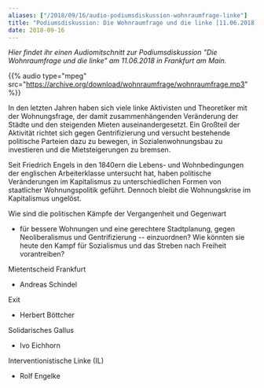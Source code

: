 ```yaml
---
aliases: ["/2018/09/16/audio-podiumsdiskussion-wohnraumfrage-linke"]
title: "Podiumsdiskussion: Die Wohnraumfrage und die linke [11.06.2018]"
date: 2018-09-16
---
```


*Hier findet ihr einen Audiomitschnitt zur Podiumsdiskussion "Die Wohnraumfrage und die linke" am 11.06.2018 in Frankfurt am Main.*

{{% audio type="mpeg" src="https://archive.org/download/wohnraumfrage/wohnraumfrage.mp3" %}}

In den letzten Jahren haben sich viele linke Aktivisten und Theoretiker mit der Wohnungsfrage, der damit zusammenhängenden Veränderung der Städte und den steigenden Mieten auseinandergesetzt. Ein Großteil der Aktivität richtet sich gegen Gentrifizierung und versucht bestehende politische Parteien dazu zu bewegen, in Sozialenwohnungsbau zu investieren und die Mietsteigerungen zu bremsen.

Seit Friedrich Engels in den 1840ern die Lebens- und Wohnbedingungen der englischen Arbeiterklasse untersucht hat, haben politische Veränderungen im Kapitalismus zu unterschiedlichen Formen von staatlicher Wohnungspolitik geführt. Dennoch bleibt die Wohnungskrise im Kapitalismus ungelöst.

Wie sind die politischen Kämpfe der Vergangenheit und Gegenwart
 - für bessere Wohnungen und eine gerechtere Stadtplanung, gegen Neoliberalismus und Gentrifizierung -- einzuordnen? Wie könnten sie heute den Kampf für Sozialismus und das Streben nach Freiheit vorantreiben?

Mietentscheid Frankfurt
 - Andreas Schindel

Exit
 - Herbert Böttcher

Solidarisches Gallus
 - Ivo Eichhorn

Interventionistische Linke (IL)
 - Rolf Engelke
